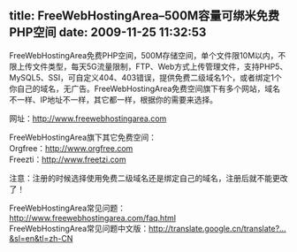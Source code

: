 title: FreeWebHostingArea–500M容量可绑米免费PHP空间
date: 2009-11-25 11:32:53
---

<p>
	FreeWebHostingArea免费PHP空间，500M存储空间，单个文件限10M以内，不限上传文件类型，每天5G流量限制，FTP、Web方式上传管理文件，支持PHP5、MySQL5、SSI，可自定义404、403错误，提供免费二级域名1个，或者绑定1个你自己的域名，无广告。FreeWebHostingArea免费空间旗下有多个网站，域名不一样、IP地址不一样，其它都一样，根据你的需要来选择。</p>
<p>
	网址：<a href="http://www.freewebhostingarea.com">http://www.freewebhostingarea.com</a></p>
<p>
	FreeWebHostingArea旗下其它免费空间：<br />
	Orgfree：<a href="http://www.orgfree.com">http://www.orgfree.com</a><br />
	Freezti：<a href="http://www.freetzi.com">http://www.freetzi.com</a></p>
<p>
	注意：注册的时候选择使用免费二级域名还是绑定自己的域名，注册后就不能更改了！</p>
<p>
	FreeWebHostingArea常见问题：<a href="http://www.freewebhostingarea.com/faq.html">http://www.freewebhostingarea.com/faq.html</a><br />
	FreeWebHostingArea常见问题中文版：<a href="http://translate.google.cn/translate?…&amp;sl=en&amp;tl=zh-CN">http://translate.google.cn/translate?&hellip;&amp;sl=en&amp;tl=zh-CN</a><br />
	&nbsp;</p>
